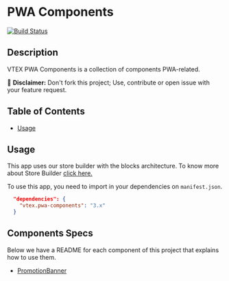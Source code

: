 # PWA Components

[![Build Status](https://travis-ci.org/vtex-apps/pwa-components.svg?branch=master)](https://travis-ci.org/vtex-apps/pwa-components)

## Description

VTEX PWA Components is a collection of components PWA-related.

:loudspeaker: **Disclaimer:** Don't fork this project; Use, contribute or open issue with your feature request.

## Table of Contents

- [Usage](#Usage)

## Usage

This app uses our store builder with the blocks architecture. To know more about Store Builder [click here.](https://help.vtex.com/en/tutorial/understanding-storebuilder-and-stylesbuilder#structuring-and-configuring-our-store-with-object-object)

To use this app, you need to import in your dependencies on `manifest.json`.

```json
  "dependencies": {
    "vtex.pwa-components": "3.x"
  }
```

## Components Specs

Below we have a README for each component of this project that explains how to use them.

- [PromotionBanner](PromotionBanner.md)
